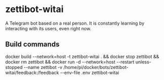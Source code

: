 # zettibot-witai
A Telegram bot based on a real person. It is constantly learning by interacting with its users, even right now.

## Build commands
docker build --network=host -t zettibot-witai . && docker stop zettibot && docker rm zettibot && docker run -d --network=host --restart unless-stopped --name zettibot -v /home/pi/docker/bots/zettibot-witai/feedback:/feedback --env-file .env zettibot-witai
